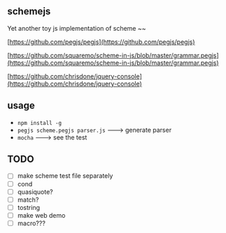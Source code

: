 ## schemejs

Yet another toy js implementation of scheme ~~ 

[https://github.com/pegjs/pegjs](https://github.com/pegjs/pegjs)

[https://github.com/squaremo/scheme-in-js/blob/master/grammar.pegjs](https://github.com/squaremo/scheme-in-js/blob/master/grammar.pegjs)

[https://github.com/chrisdone/jquery-console](https://github.com/chrisdone/jquery-console)

## usage
* `npm install -g`
* `pegjs scheme.pegjs parser.js`  ---> generate parser
* `mocha`  ---> see the test

## TODO

- [ ] make scheme test file separately
- [ ] cond
- [ ] quasiquote?
- [ ] match?
- [ ] tostring
- [ ] make web demo
- [ ] macro???
